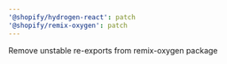 ```yaml
---
'@shopify/hydrogen-react': patch
'@shopify/remix-oxygen': patch
---
```


Remove unstable re-exports from remix-oxygen package
